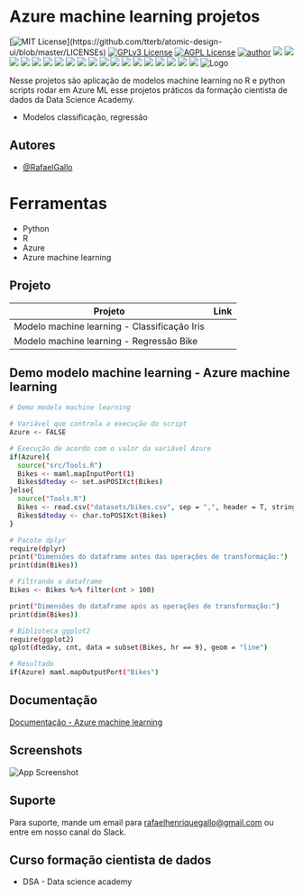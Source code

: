 # Azure machine learning projetos

[![MIT License](https://img.shields.io/apm/l/atomic-design-ui.svg?)](https://github.com/tterb/atomic-design-ui/blob/master/LICENSEs)
[![GPLv3 License](https://img.shields.io/badge/License-GPL%20v3-yellow.svg)](https://opensource.org/licenses/)
[![AGPL License](https://img.shields.io/badge/license-AGPL-blue.svg)](http://www.gnu.org/licenses/agpl-3.0)
[![author](https://img.shields.io/badge/author-RafaelGallo-red.svg)](https://github.com/RafaelGallo?tab=repositories)
[![](https://img.shields.io/badge/Azure-blue.svg)](https://azure.microsoft.com/pt-br/)
[![](https://img.shields.io/badge/Azure_machine_learning-blue.svg)](https://azure.microsoft.com/pt-br/services/machine-learning/)
[![](https://img.shields.io/badge/python-3.7+-blue.svg)](https://www.python.org/downloads/release/python-374/) 
[![](https://img.shields.io/badge/R-3.6.0-red.svg)](https://www.r-project.org/)
[![](https://img.shields.io/badge/ggplot2-white.svg)](https://ggplot2.tidyverse.org/)
[![](https://img.shields.io/badge/dplyr-blue.svg)](https://dplyr.tidyverse.org/)
[![](https://img.shields.io/badge/readr-green.svg)](https://readr.tidyverse.org/)
[![](https://img.shields.io/badge/ggvis-black.svg)](https://ggvis.tidyverse.org/)
[![](https://img.shields.io/badge/Shiny-red.svg)](https://shiny.tidyverse.org/)
[![](https://img.shields.io/badge/plotly-green.svg)](https://plotly.com/)
[![](https://img.shields.io/badge/XGBoost-red.svg)](https://xgboost.readthedocs.io/en/stable/#)
[![](https://img.shields.io/badge/Caret-orange.svg)](https://caret.tidyverse.org/)
[![](https://img.shields.io/badge/Pandas-blue.svg)](https://pandas.pydata.org/) 
[![](https://img.shields.io/badge/Matplotlib-blue.svg)](https://matplotlib.org/)
[![](https://img.shields.io/badge/Seaborn-green.svg)](https://seaborn.pydata.org/)
[![](https://img.shields.io/badge/Matplotlib-orange.svg)](https://scikit-learn.org/stable/) 
[![](https://img.shields.io/badge/Scikit_Learn-green.svg)](https://scikit-learn.org/stable/)
[![](https://img.shields.io/badge/Numpy-white.svg)](https://numpy.org/)
[![](https://img.shields.io/badge/PowerBI-red.svg)](https://powerbi.microsoft.com/pt-br/)
![Logo](https://logowik.com/content/uploads/images/t_azure-machine-learning-service1395.jpg) 


Nesse projetos são aplicação de modelos machine learning no R e python scripts rodar em Azure ML esse projetos práticos da formação cientista de dados da Data Science Academy.

- Modelos classificação, regressão





## Autores

- [@RafaelGallo](https://github.com/RafaelGallo)
# Ferramentas
 
- Python
- R
- Azure
- Azure machine learning
## Projeto

| Projeto               | Link                                                |
| ----------------- | ---------------------------------------------------------------- |
| Modelo machine learning - Classificação Iris |  |
| Modelo machine learning - Regressão Bike|  |



## Demo modelo machine learning - Azure machine learning

```bash
# Demo modelo machine learning

# Variável que controla a execução do script
Azure <- FALSE

# Execução de acordo com o valor da variável Azure
if(Azure){
  source("src/Tools.R")
  Bikes <- maml.mapInputPort(1)
  Bikes$dteday <- set.asPOSIXct(Bikes)
}else{
  source("Tools.R")
  Bikes <- read.csv("datasets/bikes.csv", sep = ",", header = T, stringsAsFactors = F )
  Bikes$dteday <- char.toPOSIXct(Bikes)
}

# Pacote dplyr
require(dplyr)
print("Dimensões do dataframe antes das operações de transformação:")
print(dim(Bikes))

# Filtrando o dataframe
Bikes <- Bikes %>% filter(cnt > 100)

print("Dimensões do dataframe após as operações de transformação:")
print(dim(Bikes))

# Biblioteca ggplot2
require(ggplot2)
qplot(dteday, cnt, data = subset(Bikes, hr == 9), geom = "line")

# Resultado
if(Azure) maml.mapOutputPort("Bikes")


```
## Documentação

[Documentação - Azure machine learning](https://docs.microsoft.com/pt-br/azure/machine-learning/)


## Screenshots

![App Screenshot](https://online.datasciencedojo.com/pluginfile.php/1/blog/post/61/Evaluationofmodel.gif)


## Suporte

Para suporte, mande um email para rafaelhenriquegallo@gmail.com ou entre em nosso canal do Slack.


## Curso formação cientista de dados

- DSA - Data science academy

